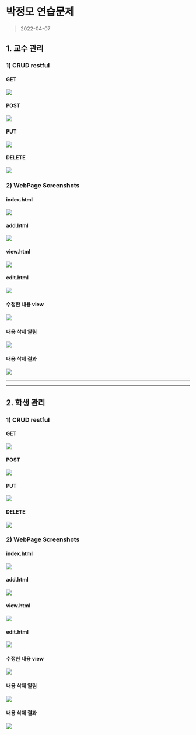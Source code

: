 # 박정모 연습문제
>2022-04-07

## 1. 교수 관리
### 1) CRUD restful
#### GET
<img src="screenshot/crud1.png"/>

#### POST
<img src="screenshot/crud2.png"/>

#### PUT
<img src="screenshot/crud3.png"/>

#### DELETE
<img src="screenshot/crud4.png"/>


### 2) WebPage Screenshots

#### index.html
<img src="screenshot/professor1.png"/>

#### add.html
<img src="screenshot/professor2.png"/>

#### view.html
<img src="screenshot/professor3.png"/>

#### edit.html
<img src="screenshot/professor4.png"/>

#### 수정한 내용 view
<img src="screenshot/professor5.png"/>

#### 내용 삭제 알림
<img src="screenshot/professor6.png"/>

#### 내용 삭제 결과
<img src="screenshot/professor7.png"/>

---
---


## 2. 학생 관리
### 1) CRUD restful
#### GET
<img src="screenshot2/crud1.png"/>

#### POST
<img src="screenshot2/crud2.png"/>

#### PUT
<img src="screenshot2/crud3.png"/>

#### DELETE
<img src="screenshot2/crud4.png"/>


### 2) WebPage Screenshots

#### index.html
<img src="screenshot2/student1.png"/>

#### add.html
<img src="screenshot2/student2.png"/>

#### view.html
<img src="screenshot2/student3.png"/>

#### edit.html
<img src="screenshot2/student4.png"/>

#### 수정한 내용 view
<img src="screenshot2/student5.png"/>

#### 내용 삭제 알림
<img src="screenshot2/student6.png"/>

#### 내용 삭제 결과
<img src="screenshot2/student7.png"/>